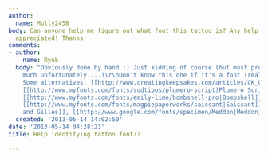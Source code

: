 ```yaml
---
author:
  name: Molly2458
body: Can anyone help me figure out what font this tattoo is? Any help would be much
  appreciated! Thanks!
comments:
- author:
    name: Ryuk
  body: "Obviously done by hand ;) Just kidding of course (but most probably not so
    much unfortunately....)\r\nDon't know this one if it's a font (really doubt actually).
    Some alternatives: [[http://www.creatingkeepsakes.com/articles/CK_Cursive|CK Cursive]],
    [[http://www.myfonts.com/fonts/sudtipos/plumero-script|Plumero Script]], [[http://www.myfonts.com/fonts/mawns/signerica|Signerica]],
    [[http://www.myfonts.com/fonts/emily-lime/bombshell-pro|Bombshell]], [[http://www.myfonts.com/fonts/magpiepaperworks/vermandois|Vermandois]],
    [[http://www.myfonts.com/fonts/magpiepaperworks/saissant|Saissant]], [[http://www.myfonts.com/fonts/emily-lime/jacques-and-gilles|Jacques
    and Gilles]], [[http://www.google.com/fonts/specimen/Meddon|Meddon]]"
  created: '2013-05-14 14:02:50'
date: '2013-05-14 04:28:23'
title: Help identifying tattoo font??

---
```

